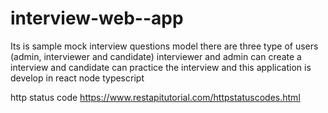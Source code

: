 # interview-web--app
Its is sample mock interview questions model there are three type of users (admin, interviewer and candidate) interviewer and admin can create a interview and candidate can practice the interview and this application is develop in react node typescript

http status code https://www.restapitutorial.com/httpstatuscodes.html
